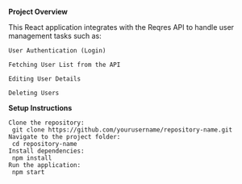 **Project Overview**

  This React application integrates with the Reqres API to handle user management tasks such as:
  
    User Authentication (Login)
    
    Fetching User List from the API
    
    Editing User Details
    
    Deleting Users

    
**Setup Instructions**

    Clone the repository:
     git clone https://github.com/yourusername/repository-name.git
    Navigate to the project folder:
     cd repository-name
    Install dependencies:
     npm install
    Run the application:
     npm start
